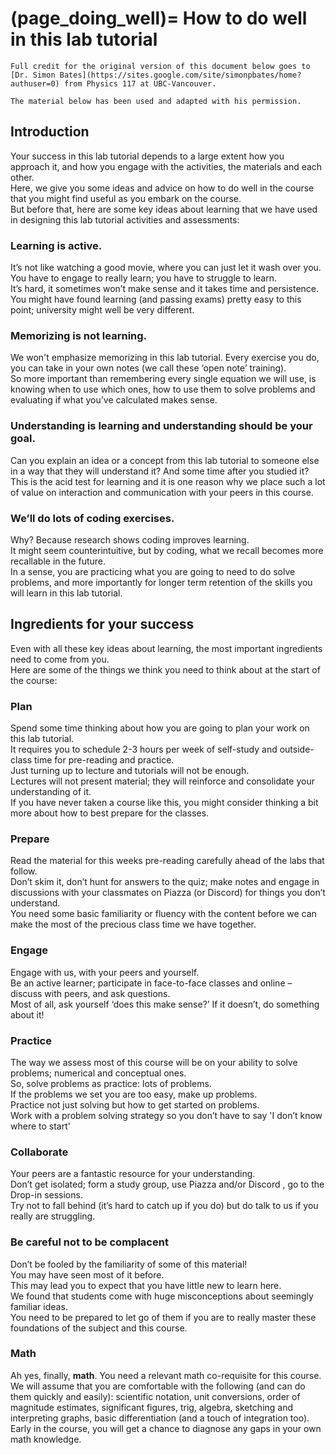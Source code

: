 (page_doing_well)=
How to do well in this lab tutorial
=======================

```{tip}
Full credit for the original version of this document below goes to [Dr. Simon Bates](https://sites.google.com/site/simonpbates/home?authuser=0) from Physics 117 at UBC-Vancouver.

The material below has been used and adapted with his permission.
```

## Introduction

Your success in this lab tutorial depends to a large extent how you approach it, and how you engage with the activities, the materials and each other.  
Here, we give you some ideas and advice on how to do well in the course that you might find useful as you embark on the course.  
But before that, here are some key ideas about learning that we have used in designing this lab tutorial activities and assessments: 

### Learning is active.

It’s not like watching a good movie, where you can just let it wash over you.  
You have to engage to really learn; you have to struggle to learn.  
It’s hard, it sometimes won’t make sense and it takes time and persistence.  
You might have found learning (and passing exams) pretty easy to this point; university might well be very different.  

### Memorizing is not learning.

We won't emphasize memorizing in this lab tutorial.
Every exercise you do, you can take in your own notes (we call these ‘open note’ training).  
So more important than remembering every single equation we will use, is knowing when to use which ones, how to use them to solve problems and evaluating if what you’ve calculated makes sense.  

### Understanding is learning and understanding should be your goal.

Can you explain an idea or a concept from this lab tutorial to someone else in a way that they will understand it?
And some time after you studied it? This is the acid test for learning and it is one reason why we place such a lot of value on interaction and communication with your peers in this course.  

### We’ll do lots of coding exercises.

Why? Because research shows coding improves learning.  
It might seem counterintuitive, but by coding, what we recall becomes more recallable in the future.  
In a sense, you are practicing what you are going to need to do solve problems, and more importantly for longer term retention of the skills you will learn in this lab tutorial.

## Ingredients for your success 

Even with all these key ideas about learning, the most important ingredients need to come from you.  
Here are some of the things we think you need to think about at the start of the course:

### Plan

Spend some time thinking about how you are going to plan your work on this lab tutorial.  
It requires you to schedule 2-3 hours per week of self-study and outside-class time for pre-reading and practice.  
Just turning up to lecture and tutorials will not be enough.  
Lectures will not present material; they will reinforce and consolidate your understanding of it.  
If you have never taken a course like this, you might consider thinking a bit more about how to best prepare for the classes.

### Prepare

Read the material for this weeks pre-reading carefully ahead of the labs that follow.  
Don’t skim it, don’t hunt for answers to the quiz; make notes and engage in discussions with your classmates on Piazza (or Discord) for things you don’t understand.  
You need some basic familiarity or fluency with the content before we can make the most of the precious class time we have together.  

### Engage

Engage with us, with your peers and yourself.  
Be an active learner; participate in face-to-face classes and online – discuss with peers, and ask questions.  
Most of all, ask yourself ‘does this make sense?’ If it doesn’t, do something about it! 

### Practice

The way we assess most of this course will be on your ability to solve problems; numerical and conceptual ones.  
So, solve problems as practice: lots of problems.  
If the problems we set you are too easy, make up problems.  
Practice not just solving but how to get started on problems.  
 Work with a problem solving strategy so you don’t have to say 'I don’t know where to start'

### Collaborate

Your peers are a fantastic resource for your understanding.  
Don’t get isolated; form a study group, use Piazza and/or Discord , go to the Drop-in sessions.  
Try not to fall behind (it’s hard to catch up if you do) but do talk to us if you really are struggling.  

### Be careful not to be complacent

Don’t be fooled by the familiarity of some of this material!  
You may have seen most of it before.  
This may lead you to expect that you have little new to learn here.  
We found that students come with huge misconceptions about seemingly familiar ideas.  
You need to be prepared to let go of them if you are to really master these foundations of the subject and this course.  

### Math

Ah yes, finally, **math**.
You need a relevant math co-requisite for this course.
We will assume that you are comfortable with the following (and can do them quickly and easily): scientific notation, unit conversions, order of magnitude estimates, significant figures, trig, algebra, sketching and interpreting graphs, basic differentiation (and a touch of integration too).  
Early in the course, you will get a chance to diagnose any gaps in your own math knowledge.
